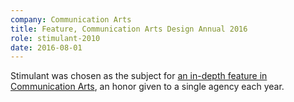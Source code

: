 ```yaml
---
company: Communication Arts
title: Feature, Communication Arts Design Annual 2016
role: stimulant-2010
date: 2016-08-01
---
```


Stimulant was chosen as the subject for [an in-depth feature in Communication Arts](https://www.commarts.com/features/stimulant), an honor given to a single agency each year.
